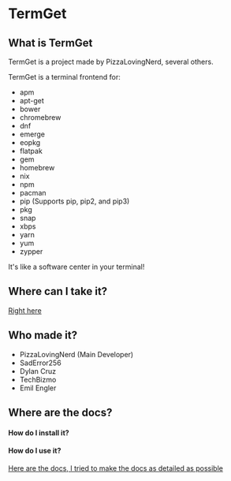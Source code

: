# TermGet
## What is TermGet
TermGet is a project made by PizzaLovingNerd, several others.

TermGet is a terminal frontend for:

- apm
- apt-get
- bower
- chromebrew
- dnf
- emerge
- eopkg
- flatpak
- gem
- homebrew
- nix
- npm
- pacman
- pip (Supports pip, pip2, and pip3)
- pkg
- snap
- xbps
- yarn
- yum
- zypper

It's like a software center in your terminal!

## Where can I take it?

[Right here](https://termget.github.io/docs/download.html)

## Who made it?

- PizzaLovingNerd (Main Developer)
- SadError256
- Dylan Cruz
- TechBizmo
- Emil Engler

## Where are the docs?
#### How do I install it? 
#### How do I use it?

[Here are the docs, I tried to make the docs as detailed as possible](https://termget.github.io/docs/)
